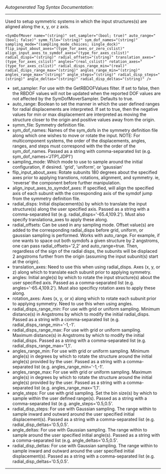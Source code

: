 _Autogenerated Tag Syntax Documentation:_

---
Used to setup symmetric systems in which the input structures(s) are aligned along the x, y, or z axis.

```
<SymDofMover name="(string)" set_sampler="(bool; true)" auto_range="(bool; false)" symm_file="(string)" sym_dof_names="(string)" sampling_mode="(sampling_mode_choices; single_dock)" flip_input_about_axes="(type_for_axes_or_zero_cslist)" align_input_axes_to_symdof_axes="(type_for_axes_cslist)" radial_disps="(string)" radial_offsets="(string)" translation_axes="(type_for_axes_cslist)" angles="(real_cslist)" rotation_axes="(type_for_axes_cslist)" radial_disps_range_min="(real)" radial_disps_range_max="(string)" angles_range_min="(string)" angles_range_max="(string)" angle_steps="(string)" radial_disp_steps="(string)" angle_deltas="(string)" radial_disp_deltas="(string)" />
```

-   set_sampler: For use with the GetRBDOFValues filter. If set to false, then the RBDOF values will not be updated when the reported DOF values are not affected by the SymDofMoverSampler. Defaults to true.
-   auto_range: Boolean to set the manner in which the user defined ranges for radial displacements are interpreted. If set to true, then the negative values for min or max displacement are interpreted as moving the structure closer to the origin and positive values away from the origin.
-   symm_file: Symmetry definition file.
-   sym_dof_names: Names of the sym_dofs in the symmetry definition file along which one wishes to move or rotate the input. NOTE: For multicomponent systems, the order of the displacements, angles, ranges, and steps must correspond with the the order of the sym_dof_names. Passed as a string with comma-separated list (e.g. sym_dof_names='JTP1,JDP1')
-   sampling_mode: Which mode to use to sample around the initial configuration, if desired. 'grid', 'uniform', or 'gaussian'
-   flip_input_about_axes: Rotate subunits 180 degrees about the specified axes prior to applying transtions, rotations, alignment, and symmetry. ie, 'reverse' the component before further manipulation.
-   align_input_axes_to_symdof_axes: If specified, will align the specified axis of each subunit with the corresponding axis of the symdof jump from the symmetry definition file.
-   radial_disps: Initial displacement(s) by which to translate the input structure(s) along the user specified axis. Passed as a string with a comma-separated list (e.g. radial_disps='-65.4,109.2'). Must also specify translationa_axes to apply these along.
-   radial_offsets: Can be used in any sampling mode. Offset value(s) are added to the corresponding radial_disps before grid, uniform, or gaussian sampling is performed. Works with auto_range. For example, if one wants to space out both symdofs a given structure by 2 angstroms, one can pass radial_offsets='2,2' and auto_range=true. Then, regardless of the sign of the radial disps, the subunits will be displaced 2 angstroms further from the origin (assuming the input subunit(s) start at the origin).
-   translation_axes: Need to use this when using radial_disps. Axes (x, y, or z) along which to translate each subunit prior to applying symmetry.
-   angles: Initial angle(s) by which to rotate the input structure(s) about the user specified axis. Passed as a comma-separated list (e.g. angles='-65.4,109.2'). Must also specificy rotation axes to apply these along.
-   rotation_axes: Axes (x, y, or x) along which to rotate each subunit prior to applying symmetry. Need to use this when using angles.
-   radial_disps_range_min: For use with grid or uniform sampling. Minimum distance(s) in Angstroms by which to modify the initial radial_disps. Passed as a string with a comma-separated list (e.g. radial_disps_range_min='-1,-1'.
-   radial_disps_range_max: For use with grid or uniform sampling. Maximum distance(s) in Angstroms by which to modify the initial radial_disps. Passed as a string with a comma-separated list (e.g. radial_disps_range_max='1,1'.
-   angles_range_min: For use with grid or uniform sampling. Minimum angle(s) in degrees by which to rotate the structure around the initial angle(s) provided by the user. Passed as a string with a comma-separated list (e.g. angles_range_min='-1,-1'.
-   angles_range_max: For use with grid or uniform sampling. Maximum angle(s) in degrees by which to rotate the structure around the initial angle(s) provided by the user. Passed as a string with a comma-separated list (e.g. angles_range_max='1,1'.
-   angle_steps: For use with grid sampling. Set the bin size(s) by which to sample within the user defined range(s). Passed as a string with a comma-separated list (e.g. angle_steps='0.5,0.5'.
-   radial_disp_steps: For use with Gaussian sampling. The range within to sample inward and outward around the user specified initial displacement(s). Passed as a string with a comma-separated list (e.g. radial_disp_deltas='0.5,0.5'.
-   angle_deltas: For use with Gaussian sampling. The range within to sample around the user specified initial angle(s). Passed as a string with a comma-separated list (e.g. angle_deltas='0.5,0.5'.
-   radial_disp_deltas: For use with Gaussian sampling. The range within to sample inward and outward around the user specified initial displacement(s). Passed as a string with a comma-separated list (e.g. radial_disp_deltas='0.5,0.5'.

---
